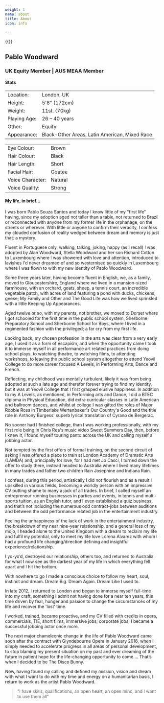 ```yaml
---
weight: 1
name: about
title: About
icon: info

---
```


{{<retina
	w-size="w-50 w-50-ns w-third-m w-third-l"
	src="img/JC1.jpg"
	title=""	
	alt="A photo of Pablo Woodward"
	bg-color="" >}}

<!--src-small="img/JC1.jpg"-->

## Pablo&nbsp;Woodward
### UK&nbsp;Equity&nbsp;Member | AUS&nbsp;MEAA&nbsp;Member
<!--
<h1 class="f2 f1-ns b">Pablo&nbsp;Woodward</h1>
<h2 class="f3 f4-ns mb5">UK Equity Member | AUS MEAA Member</h2>
-->

#### Stats

<div class="cf f4">
<table class="fl tl w-100 w-50-ns mb5 collapse">
	<tbody>
	<tr class="hover-bg-near-white transition">
		<td class="gray tr fw4 pr2 w-50 w-25-ns">Location:</td><td class="fw5 pl2 w-50 w-25-ns">London, UK</td>
	</tr>
	<tr class="hover-bg-near-white transition">
		<td class="gray tr fw4 pr2 w-50 w-25-ns">Height:</td><td class="fw5 pl2 w-50 w-25-ns">5'8" (172cm)</td>
	</tr>
	<tr class="hover-bg-near-white transition">
		<td class="gray tr fw4 pr2 w-50 w-25-ns">Weight:</td><td class="fw5 pl2 w-50 w-25-ns">11st. (70kg)</td>
	</tr>
	<tr class="hover-bg-near-white transition">
		<td class="gray tr fw4 pr2 w-50 w-25-ns">Playing Age:</td><td class="fw5 pl2 w-50 w-25-ns">26 – 40 years</td>
	</tr>
	<tr class="hover-bg-near-white transition">
		<td class="gray tr fw4 pr2 w-50 w-25-ns">Other:</td><td class="fw5 pl2 w-50 w-25-ns">Equity</td>
	</tr>
	<tr class="hover-bg-near-white transition">
		<td class="gray tr fw4 pr2 w-50 w-25-ns">Appearance:</td><td class="fw5 pl2 w-50 w-25-ns">Black-Other&nbsp;Areas, Latin&nbsp;American, Mixed&nbsp;Race</td>
	</tr>
	</tbody>
</table>

<table class="fl tl w-100 w-50-ns mb5 collapse">
	<tbody>
		<tr class="hover-bg-near-white transition">
			<td class="gray tr fw4 pr2 w-50 w-25-ns">Eye Colour:</td>
			<td class="fw5 pl2 w-50 w-25-ns">Brown</td>
		</tr>
		<tr class="hover-bg-near-white transition">
			<td class="gray tr fw4 pr2 w-50 w-25-ns">Hair Colour:</td>
			<td class="fw5 pl2 w-50 w-25-ns">Black</td>
		</tr>
		<tr class="hover-bg-near-white transition">
			<td class="gray tr fw4 pr2 w-50 w-25-ns">Hair Length:</td>
			<td class="fw5 pl2 w-50 w-25-ns">Short</td>
		</tr>
		<tr class="hover-bg-near-white transition">
			<td class="gray tr fw4 pr2 w-50 w-25-ns">Facial Hair:</td>
			<td class="fw5 pl2 w-50 w-25-ns">Goatee</td>
		</tr>
		<tr class="hover-bg-near-white transition">
			<td class="gray tr fw4 pr2 w-50 w-25-ns">Voice Character:</td>
			<td class="fw5 pl2 w-50 w-25-ns">Natural</td>
		</tr>
		<tr class="hover-bg-near-white transition">
			<td class="gray tr fw4 pr2 w-50 w-25-ns">Voice Quality:</td>
			<td class="fw5 pl2 w-50 w-25-ns">Strong</td>
		</tr>
	</tbody>
</table>
</div>


#### My life, in brief…

I was born Pablo Souza Santos and today I know little of my "first life" having, since my adoption aged not taller than a table, not returned to Brazil or reconnected with anyone from my former life in the orphanage, on the streets or wherever. With little or anyone to confirm their veracity, I confess my clouded confusion of reality wedged between dream and memory is just that: a mystery.  

Fluent in Portuguese only, walking, talking, joking, happy (as I recall) I was adopted by Alan Woodward, Stella Woodward and her son Richard Cotton to Luxembourg where I was showered with love and attention, introduced to lavishes I'd never dreamed of and so westernised so quickly in Luxembourg where I was flown to with my new identity of Pablo Woodward.  

Some three years later, having become fluent in English, we, as a family, moved to Gloucestershire, England where we lived in a mansion-sized farmhouse, with an orchard, goats, sheep, a tennis court, an incredible vegetable patch, with acres of land featuring a pond with ducks, chickens, geese; My Family and Other and The Good Life was how we lived sprinkled with a little Keeping Up Appearances.  

Aged twelve or so, with my parents, not brother, we moved to Dorset where I got schooled for the first time in the public school system, Sherborne Preparatory School and Sherborne School for Boys, where I lived in a regimented fashion with the privileged; a far cry from my first life.  

Looking back, my chosen profession in the arts was clear from a very early age, I used it as a form of escapism, and when the opportunity came I took it to immerse myself in all performance art related practices from doing school plays, to watching theatre, to watching films, to attending workshops, to leaving the public school system altogether to attend Yeovil College to do more career focused A Levels, in Performing Arts, Dance and French.  

Reflecting, my childhood was mentally turbulent, likely it was from being adopted at such a late age and therefor forever trying to find my identity, but it was at Yeovil College that I first grasped elusive happiness. In addition to my A Levels, as mentioned, in Performing arts and Dance, I did a BTEC diploma in Physical Education, did extra curricular classes in Latin American and ballroom dances, and whilst at college I was gifted the roles of Major Robbie Ross in Timberlake Wertenbaker's Our Country's Good and the title role in Anthony Burgess' superb lyrical translation of Cyrano de Bergerac.  

No sooner had I finished college, than I was working professionally, with my first role being in Chris Rea's music video Sweet Summers Day, then, before I knew it, I found myself touring panto across the UK and calling myself a jobbing actor.  

Not tempted by the first offers of formal training, on the second circuit of asking I was offered a place to train at London Academy of Dramatic Arts (LAMDA) and, principally for love, for I had met Jo Casci, I turned down the offer to study there, instead headed to Australia where I lived many lifetimes in many trades and father two children Rain Josephine and Indiana Rain.  

I confess, during this period, artistically I did not flourish and as a result I upskilled in various fields, becoming a worldly person with an impressive CV putting shame to many a jack of all trades. In brief, I called myself an entrepreneur running businesses in parties and events, in tennis and multi-sports tuition, as an English tutor, and I even established a quiz business, and that’s not including the numerous odd contract-jobs between auditions and between the odd performance related job in the entertainment industry.  

Feeling the unhappiness of the lack of work in the entertainment industry, the breakdown of my near nine-year relationship, and a general loss of my mojo, I headed alone to the United Kingdom with a dream to reclaim my life and fulfil my potential, only to meet my life love Lorena Alvarez with whom I had a profound life changing/direction defining and insightful experience/relationship.  

I yo-yo’d, destroyed our relationship, others too, and returned to Australia for what I now see as the darkest year of my life in which everything fell apart and I hit the bottom.  

With nowhere to go I made a conscious choice to follow my heart, soul, instinct and dream. Dream Big. Dream Again. Dream Like I used to.  

In late 2012, I returned to London and began to immerse myself full-time into my craft, something I admit not having done for a near ten years, this time driven by fear, hunger and passion to change the circumstances of my life and recover the 'lost' time.  

I worked, trained, became proactive, and my CV filled with credits in opera, commercials, TIE, short films, immersive jobs, corporate jobs; I became a successful jobbing actor once more.  

The next major chameleonic change in the life of Pablo Woodward came soon after the contract with Glyndebourne Opera in January 2016, when I simply needed to accelerate progress in all areas of personal development, to stop blaming my present situation on my past and ever dreaming of the future in patient hope for the life-changing opportunity to come…. That’s when I decided to be The Disco Bunny.  

Now, having found my calling and defined my mission, vision and dream with what I want to do with my time and energy on a humanitarian basis, I return to work as the artist Pablo Woodward.  

> "I have skills, qualifications, an open heart, an open mind, and I want to use them all"